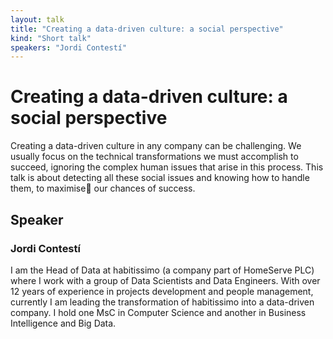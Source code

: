 ```yaml
---
layout: talk
title: "Creating a data-driven culture: a social perspective"
kind: "Short talk"
speakers: "Jordi Contestí"
---
```


# Creating a data-driven culture: a social perspective

Creating a data-driven culture in any company can be challenging. We usually focus on the technical transformations we must accomplish to succeed, ignoring the complex human issues that arise in this process. This talk is about detecting all these social issues and knowing how to handle them, to maximise our chances of success.

## Speaker

### Jordi Contestí

I am the Head of Data at habitissimo (a company part of HomeServe PLC) where I work with a group of Data Scientists and Data Engineers. With over 12 years of experience in projects development and people management, currently I am leading the transformation of habitissimo into a data-driven company. I hold one MsC in Computer Science and another in Business Intelligence and Big Data.
